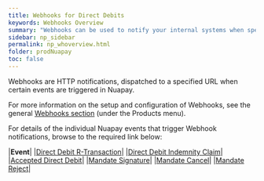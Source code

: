 ```yaml
---
title: Webhooks for Direct Debits
keywords: Webhooks Overview
summary: "Webhooks can be used to notify your internal systems when specific events occur in Nuapay."
sidebar: np_sidebar
permalink: np_whoverview.html
folder: prodNuapay
toc: false
---
```



Webhooks are HTTP notifications, dispatched to a specified URL when certain events are triggered in Nuapay.

For more information on the setup and configuration of Webhooks, see the general [Webhooks section](wh_overview.html) (under the Products menu).

For details of the individual Nuapay events that trigger Webhook notifications, browse to the required link below:

|**Event**|
|[Direct Debit R-Transaction](np_whddrejectevent.html)|
|[Direct Debit Indemnity Claim](np_whddicaevent.html)|
|[Accepted Direct Debit](np_whaccepteddd.html)|
|[Mandate Signature](np_whmandsignature.html)|
|[Mandate Cancel](np_whmandcancel.html)|
|[Mandate Reject](np_whmandreject.html)|
